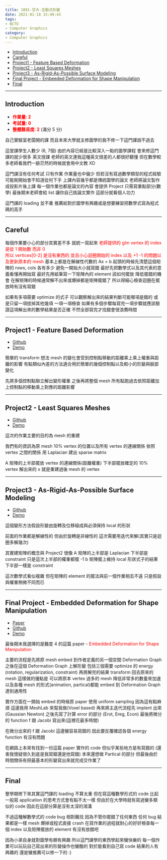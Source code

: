 ```yaml
---
title: 1091-交大-互動式形變
date: 2021-01-18 15:49:43
tags:
- NCTU
- Computer Graphics
category:
- Computer Graphics
---
```


* [Introduction](#Introduction)
* [Careful](#Careful)
* [Project1 - Feature Based Deformation](#Project1-Feature-Based-Deformation)
* [Project2 - Least Squares Meshes](#Project2-Least-Squares-Meshes)
* [Project3 - As-Rigid-As-Possible Surface Modeling](#Project3-As-Rigid-As-Possible-Surface-Modeling)
* [Final Project - Embeeded Deformation for Shape Manipulation](#Final-Project-Embedded-Deformation-for-Shape-Manipulation)
* [Final](#Final)

<!--more-->

---

## Introduction

* <font color='red'>**作業量: 2**</font>
* <font color='red'>**考試量: 0**</font>
* <font color='red'>**整體難易度: 2**</font>
(滿分 5 分)

自己實驗室老闆開的課 而且本來大學就主修圖學的我不修一下這門課說不過去

這堂課學生人數少 (6, 7個) 由於內容已經是比較深入一點的圖學課程 會來修這門課的就少很多
英文授課 老師的英文連我這種英文很差的人都很好聽懂 但在數學較多老師看我們一臉茫然的時候就會用中文教 XD

這門課沒有任何考試 只有作業 作業量也中偏少 但若沒有寫過數學類型的程式經驗可能剛開始會不知道從何下手
上課內容幾乎都是傳統圖學的論文 老師將論文製作成投影片後上課
每一個作業也都是論文的內容 會提供 Project 只需寫重點部分(數學)
最後期末老師會給 list 讓你自己挑論文實作  這部分就看個人功力

這門課的 loading 並不重  推薦給對於圖學有興趣或是想要練習把數學式寫為程式碼的高手

---

## Careful

每個作業要小心的部分其實差不多 就統一寫起來
<font color='red'>
老師提供的 glm vertex 的 index 是從 1 開始數 而非 0  
所以 vertices[0-2] 是沒有東西的 並且小心迴圈開始的 index 以及 +1 -1 的問題以及更新原本的 mesh
</font>
基本上都是在解線性代數的 Ax = b 起頭的時候先清楚這個矩陣的 rows, cols 各有多少 避免一開始大小就寫錯
最好先把數學式以及其代表的意義看懂再開始寫 最好先用紙筆寫一下矩陣內的 element 該如何擺放 降低擺錯的機會
在解矩陣的時候通常解不出來或爆掉都是矩陣擺錯了 所以得細心檢查迴圈在擺放時有沒有寫錯

如果有多項需要 optimize 的式子 可以觀察解出來的結果判斷可能哪項是錯的 或是只留一項拔掉其他幾項 一項一項檢查
如果有多個步驟每寫完一項步驟就應該驗證這項解出來的數學結果是否正確 不然全部寫完才找錯會很浪費時間

---

## Project1 - Feature Based Deformation

* [Github](https://github.com/shizsun0609tw/Local-Deformation)
* [Demo](https://www.youtube.com/watch?v=RmACwctLrEc)

簡單的 transform 想法  mesh 的變化會受到控制點移動的距離乘上乘上權重與距離的影響
有點類似內差的方法適合用於簡單的幾個控制點以及較小的形變與臉部變化

先將多個控制點聯立解出變形權重
之後再將整個 mesh 所有點跑過去依照距離加上控制點的移動乘上對應的距離影響

---

## Project2 - Least Squares Meshes

* [Github](https://github.com/shizsun0609tw/Least-Square-Meshes)
* [Demo](https://www.youtube.com/watch?v=nweNsmKeMiY)

這次的作業主要的目的為 mesh 的重建

我們有的資訊為原 mesh 10% vertex 的位置以及所有 vertex 的連線關係
依照 vertex 之間的關係 用 Laplacian 建出 sparse matrix

A 矩陣的上半部擺放 vertex 的連線關係(距離權重) 下半部擺放確定的 10% vertex
解出來的 x 就是重建過後 mesh 的 vertex

---

## Project3 - As-Rigid-As-Possible Surface Modeling

* [Github](https://github.com/shizsun0609tw/ARAP-Deformation)
* [Demo](https://youtu.be/UmWazyS02hE)

這個變形方法假設形變由旋轉及位移組成與必須保持 local 的形狀

前面的作業都是解線性的 但由於旋轉是非線性的 這次需要用迭代來解(其實只是迴圈多解幾次)

其實建矩陣的概念與 Project2 很像 A 矩陣的上半部是 Laplacian 下半部是 constraint 只是這次上半部的權重都擺 -1
b 矩陣擺上維持 local 形狀式子的結果 下半部一樣是 constraint

這次數學式看似複雜 但在矩陣的 element 的擺法與前一個作業相去不遠 只是假設與權重稍微不同而已

---

## Final Project - Embedded Deformation for Shape Manipulation

* [Paper](https://people.inf.ethz.ch/~sumnerb/research/embdef/Sumner2007EDF.pdf)
* [Github](https://github.com/shizsun0609tw/Embedded-Deforamtion-for-Shape-Manipulation)
* [Demo](https://www.youtube.com/watch?v=-eKmFhUUOuU)

最後期末我選擇的是難度 4 的這篇 paper - <font color='red'>Embedded Deformation for Shape Manipulation</font>

主要的流程是先將原 mesh embed 到作者定義的另一個空間 Deformation Graph
之後在這個 Deformation Graph 上解形變 包括三個需要 optimize 的 energy (rotation, regularization, constraint)
再將解完的結果 transform 回去原來的 mesh
這樣做的優點是 可以將原本 vertex 過多的 mesh 降低非常多的數量來加速
以及各種 mesh 的形式(animation, partical)都能 embed 到 Deformation Graph 達到通用性

實作方面在一開始 embed 的時候原 paper 使用 uniform sampling 因為這有點麻煩 這邊我用 MeshLab 來幫我做(Voxel based)
再來將主迭代流程先 implent 出來 (Gaussian Newton)
之後先寫了計算 error 的部分 (Erot, Ereg, Econ)
最後將微分的 function f 跟 Jacobi 寫出來(這裡花最多時間)

在微分出來的 f 跟 Jacobi 這邊蠻容易寫錯的 因此要反覆確認各個 energy function 有沒有問題

在網路上本來有找到一份這篇 paper 實作的 code 但似乎某些地方是有寫錯的 (還害我懷疑很久到底是我寫錯還是他寫錯)
本來還想做 Partical 的部分 但最後由於時間關係有把最基本的形變寫出來就完成交作業了

---

## Final

整學期修下來其實這門課的 loading 不算太重 但在寫這種數學形式的 code 比起一般寫 application 的思考方式會有點不太一樣
但由於在大學時就有寫過蠻多類似的 code 因此在這部分算是沒有太深的鴻溝

不過這種解數學式的 code bug 相對難找 因為不管你擺錯了任何東西 任何 bug 結果都是一樣 mesh 爆掉或程式直接 crash
在寫作業的過程就耐心的好好檢查每一個 index 以及矩陣擺放的 element 有沒有放錯吧

因為小弟自身就對圖學有頗有興趣 所以這門課學的東西學起來蠻快樂的 每一個作業可以玩玩自己寫出來的形變操作也蠻酷的
對於能看到自己寫 code 結果的人有興趣的 還是蠻推薦可以修一下的 :)